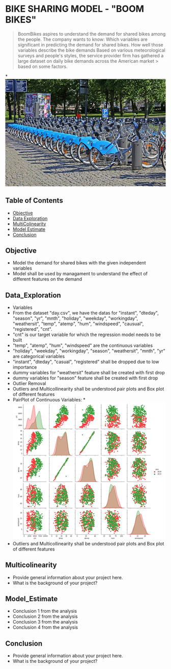 # BIKE SHARING MODEL - "BOOM BIKES" 
> BoomBikes aspires to understand the demand for shared bikes among the people. 
> The company wants to know: 
> Which variables are significant in predicting the demand for shared bikes.
> How well those variables describe the bike demands
> Based on various meteorological surveys and people's styles, the service provider firm has gathered a large dataset on daily bike demands across the American market > based on some factors.

*![Book logo](/BSS.jpg)

## Table of Contents
* [Objective](#Objective)
* [Data Exploration](#Data_Exploration)
* [MultiColinearity](#Multicolinearity)
* [Model Estimate](#Model_Estimate)
* [Conclusion](#Conclusion)

<!-- You can include any other section that is pertinent to your problem -->

## Objective
- Model the demand for shared bikes with the given independent variables
- Model shall be used by managament to understand the effect of different features on the demand
<!-- You don't have to answer all the questions - just the ones relevant to your project. -->

## Data_Exploration
-  Variables
-   From the dataset "day.csv", we have the datas for "instant", "dteday", "season", "yr", "mnth", "holiday", "weekday", "workingday", "weathersit", "temp", "atemp",       "hum", "windspeed", "causual", "registered", "cnt". 
-   "cnt" is our target variable for which the regression model needs to be built
-   "temp", "atemp", "hum", "windspeed" are the continuous variables
-   "holiday", "weekday", "workingday", "season", "weathersit", "mnth", "yr" are categorical variables
-   "instant", "dteday", "casual", "registered" shall be dropped due to low importance 
-   dummy variables for "weathersit" feature shall be created with first drop
-   dummy variables for "season" feature shall be created with first drop
- Outlier Removal
-   Outliers and Multicollinearity shall be understood pair plots and Box plot of different features
-   PairPlot of Continuous Variables:
*![Book logo](/PP_BS_YR.png)
-   Outliers and Multicollinearity shall be understood pair plots and Box plot of different features


## Multicolinearity
- Provide general information about your project here.
- What is the background of your project?

## Model_Estimate
- Conclusion 1 from the analysis
- Conclusion 2 from the analysis
- Conclusion 3 from the analysis
- Conclusion 4 from the analysis

## Conclusion
- Provide general information about your project here.
- What is the background of your project?
<!-- You don't have to answer all the questions - just the ones relevant to your project. -->
